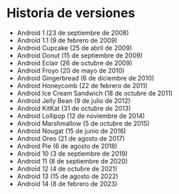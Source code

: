 # Historia de versiones

-	Android 1 (23 de septiembre de 2008)
-	Android 1.1 (9 de febrero de 2009)
-	Android Cupcake (25 de abril de 2009)
-	Android Donut (15 de septiembre de 2009)
-	Android Eclair (26 de octubre de 2009)
-	Android Froyo (20 de mayo de 2010)
-	Android Gingerbread (6 de diciembre de 2010)
-	Android Honeycomb (22 de febrero de 2011)
-	Android Ice Cream Sandwich (18 de octubre de 2011)
-	Android Jelly Bean (9 de julio de 2012)
-	Android KitKat (31 de octubre de 2013)
-	Android Lollipop (12 de noviembre de 2014)
-	Android Marshmallow (5 de octubre de 2015)
-	Android Nougat (15 de junio de 2016)
-	Android Oreo (21 de agosto de 2017)
-	Android Pie (6 de agosto de 2018)
-	Android 10 (3 de septiembre de 2019)
-	Android 11 (8 de septiembre de 2020)
-	Android 12 (4 de octubre de 2021)
-	Android 13 (15 de agosto de 2022)
-	Android 14 (8 de febrero de 2023)